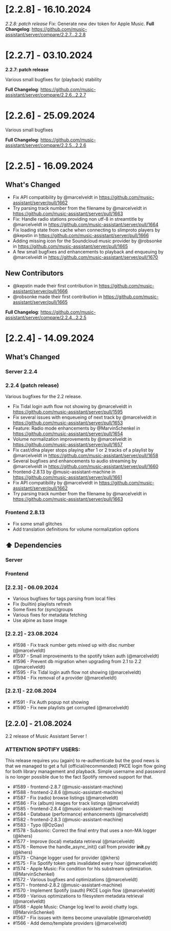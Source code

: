 # [2.2.8] - 16.10.2024

*2.2.8: patch release*
Fix: Generate new dev token for Apple Music.
**Full Changelog**: https://github.com/music-assistant/server/compare/2.2.7...2.2.8

# [2.2.7] - 03.10.2024

**2.2.7: patch release**

Various small bugfixes for (playback) stability

**Full Changelog**: https://github.com/music-assistant/server/compare/2.2.6...2.2.7

# [2.2.6] - 25.09.2024

Various small bugfixes

**Full Changelog**: https://github.com/music-assistant/server/compare/2.2.5...2.2.6

# [2.2.5] - 16.09.2024

## What's Changed

* Fix API compatibility by @marcelveldt in https://github.com/music-assistant/server/pull/1662
* Try parsing track number from the filename by @marcelveldt in https://github.com/music-assistant/server/pull/1663
* Fix: Handle radio stations providing non utf-8 in streamtitle by @marcelveldt in https://github.com/music-assistant/server/pull/1664
* Fix loading state from cache when connecting to slimproto players by @kepstin in https://github.com/music-assistant/server/pull/1666
* Adding missing icon for the Soundcloud music provider by @robsonke in https://github.com/music-assistant/server/pull/1665
* A few small bugfixes and enhancements to playback and enqueuing  by @marcelveldt in https://github.com/music-assistant/server/pull/1670

## New Contributors
* @kepstin made their first contribution in https://github.com/music-assistant/server/pull/1666
* @robsonke made their first contribution in https://github.com/music-assistant/server/pull/1665

**Full Changelog**: https://github.com/music-assistant/server/compare/2.2.4...2.2.5

# [2.2.4] - 14.09.2024

## What’s Changed

### Server 2.2.4

### 2.2.4 (patch release)

Various bugfixes for the 2.2 release.

* Fix Tidal login auth flow not showing by @marcelveldt in https://github.com/music-assistant/server/pull/1595
* Fix several issues with enqueueing of next track by @marcelveldt in https://github.com/music-assistant/server/pull/1653
* Feature: Radio mode enhancements by @MarvinSchenkel in https://github.com/music-assistant/server/pull/1654
* Volume normalization improvements by @marcelveldt in https://github.com/music-assistant/server/pull/1657
* Fix cast/dlna player stops playing after 1 or 2 tracks of a playlist by @marcelveldt in https://github.com/music-assistant/server/pull/1658
* Several bugfixes and enhancements to audio streaming by @marcelveldt in https://github.com/music-assistant/server/pull/1660
* frontend-2.8.13 by @music-assistant-machine in https://github.com/music-assistant/server/pull/1661
* Fix API compatibility by @marcelveldt in https://github.com/music-assistant/server/pull/1662
* Try parsing track number from the filename by @marcelveldt in https://github.com/music-assistant/server/pull/1663

### Frontend 2.8.13

* Fix some small glitches
* Add translation definitions for volume normalization options

## ⬆️ Dependencies

### Server

### Frontend



### [2.2.3] - 06.09.2024

- Various bugfixes for tags parsing from local files
- Fix (builtin) playlists refresh
- Some fixes for (sync)groups
- Various fixes for metadata fetching
- Use alpine as base image


### [2.2.2] - 23.08.2024

- #1598 - Fix track number gets mixed up with disc number (@marcelveldt)
- #1597 - Small improvements to the spotify token auth (@marcelveldt)
- #1596 - Prevent db migration when upgrading from 2.1 to 2.2 (@marcelveldt)
- #1595 - Fix Tidal login auth flow not showing (@marcelveldt)
- #1594 - Fix removal of a provider (@marcelveldt)


### [2.2.1] - 22.08.2024

- #1591 - Fix Auth popup not showing
- #1590 - Fix new playlists get corrupted (@marcelveldt)


## [2.2.0] - 21.08.2024

2.2 release of Music Assistant Server !

### ATTENTION SPOTIFY USERS:
This release requires you (again) to re-authenticate but the good news is that we managed to get a full (official/recommended) PKCE login flow going for both library management and playback. Simple username and password is no longer possible due to the fact Spotify removed support for that.

- #1589 - frontend-2.8.7 (@music-assistant-machine)
- #1588 - frontend-2.8.6 (@music-assistant-machine)
- #1587 - Fix (radio) browse listings (@marcelveldt)
- #1586 - Fix (album) images for track listings (@marcelveldt)
- #1585 - frontend-2.8.4 (@music-assistant-machine)
- #1584 - Database (performance) enhancements (@marcelveldt)
- #1582 - frontend-2.8.3 (@music-assistant-machine)
- #1583 - Typo (@OzGav)
- #1578 - Subsonic: Correct the final entry that uses a non-MA logger (@khers)
- #1577 - Improve (local) metadata retrieval (@marcelveldt)
- #1576 - Remove the handle_async_init() call from provider __init__.py (@khers)
- #1573 - Change logger used for provider (@khers)
- #1575 - Fix Spotify token gets invalidated every hour (@marcelveldt)
- #1574 - Apple Music: Fix condition for hls substream optimization. (@MarvinSchenkel)
- #1572 - Various bugfixes and optimizations (@marcelveldt)
- #1571 - frontend-2.8.2 (@music-assistant-machine)
- #1570 - Implement Spotify (oauth) PKCE Login flow (@marcelveldt)
- #1569 - Various optimizations to filesystem metadata retrieval (@marcelveldt)
- #1568 - Apple Music: Change log level to avoid chatty logs. (@MarvinSchenkel)
- #1567 - Fix issues with items become unavailable (@marcelveldt)
- #1566 - Add demo/template providers (@marcelveldt)











